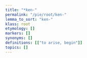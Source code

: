 ```yaml
---
title: "*ken-"
permalink: "/pie/root/ken-"
lemma_to_sort: "ken-"
klass: root
etymology: []
markers: []
synonyms: []
definitions: [["to arise, begin"]]
topics: []
---
```

